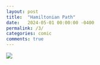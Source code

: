 ```yaml
---
layout: post
title:  "Hamiltonian Path"
date:   2024-05-01 00:00:00 -0400
permalink: /3/
categories: comic
comments: true
---
```

![](/assets/comic3.png)

